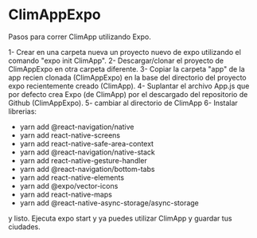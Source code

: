 # ClimAppExpo

Pasos para correr ClimApp utilizando Expo. 

1- Crear en una carpeta nueva un proyecto nuevo de expo utilizando el comando "expo init ClimApp". 
2- Descargar/clonar el proyecto de ClimAppExpo en otra carpeta diferente. 
3- Copiar la carpeta "app" de la app recien clonada (ClimAppExpo) en la base del directorio del proyecto expo recientemente creado (ClimApp). 
4- Suplantar el archivo App.js que por defecto crea Expo (de ClimApp) por el descargado del repositorio de Github (ClimAppExpo).
5- cambiar al directorio de ClimApp
6- Instalar librerias:

- yarn add @react-navigation/native
- yarn add react-native-screens
- yarn add react-native-safe-area-context
- yarn add @react-navigation/native-stack
- yarn add react-native-gesture-handler
- yarn add @react-navigation/bottom-tabs
- yarn add react-native-elements
- yarn add @expo/vector-icons
- yarn add react-native-maps
- yarn add @react-native-async-storage/async-storage

y listo. Ejecuta expo start y ya puedes utilizar ClimApp y guardar tus ciudades.

